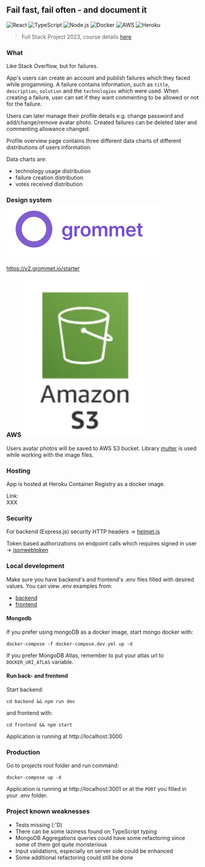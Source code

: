 ## Fail fast, fail often - and document it

![React](https://img.shields.io/badge/-React-000?&logo=React)
![TypeScript](https://img.shields.io/badge/-TypeScript-000?&logo=TypeScript)
![Node.js](https://img.shields.io/badge/-Node.js-000?&logo=node.js)
![Docker](https://img.shields.io/badge/-Docker-000?&logo=Docker)
![AWS](https://img.shields.io/badge/-AWS-000?&logo=Amazon-AWS&logoColor=F90)
![Heroku](https://img.shields.io/badge/-Heroku-000?&logo=Heroku)

> Full Stack Project 2023, course details [here](https://github.com/fullstack-hy2020/misc/blob/master/harjoitustyo.md)

### What

Like Stack Overflow, but for failures.

App's users can create an account and publish failures which they faced while progamming. A failure contains information, such as `title`, `description`, `solution` and the `technologies` which were used. When creating a failure, user can set if they want commenting to be allowed or not for the failure.

Users can later manage their profile details e.g. change password and add/change/remove avatar photo. Created failures can be deleted later and commenting allowance changed.

Profile overview page contains three different data charts of different distributions of users information. 

Data charts are:
- technology usage distribution
- failure creation distribution
- votes received distribution


### Design system <img src="https://github.com/eherra/failoverflow/blob/main/docs/images/grommet.png"> 

https://v2.grommet.io/starter


### AWS <img src="https://github.com/eherra/failoverflow/blob/main/docs/images/awsS3.png"> 

Users avatar photos will be saved to AWS S3 bucket. Library [multer](https://www.npmjs.com/package/multer) is used while working with the image files.

### Hosting
App is hosted at Heroku Container Registry as a docker image. 

Link: \
XXX

### Security
For backend (Express.js) security HTTP headers -> [helmet.js](https://helmetjs.github.io/)

Token based authorizations on endpoint calls which requires signed in user  -> [jsonwebtoken](https://github.com/auth0/node-jsonwebtoken)

### Local development

Make sure you have backend's and frontend's .env files filled with desired values. You can view .env examples from:
- [backend](https://github.com/eherra/failOverflow/blob/main/backend/.env.example)
- [frontend](https://github.com/eherra/failOverflow/blob/main/frontend/.env.example)

#### Mongodb

If you prefer using mongoDB as a docker image, start mongo docker with:

```
docker-compose -f docker-compose.dev.yml up -d
``` 

If you prefer MongoDB Atlas, remember to put your atlas url to `DOCKER_URI_ATLAS` variable.

#### Run back- and frontend

Start backend:
```
cd backend && npm run dev
``` 

and frontend with:

```
cd frontend && npm start
``` 

Application is running at http://localhost:3000

### Production
Go to projects root folder and run command:

```
docker-compose up -d
```  

Application is running at http://localhost:3001 or at the `PORT` you filled in your .env folder.

### Project known weaknesses

- Tests missing (:'D)
- There can be some laziness found on TypeScript typing
- MongoDB Aggregations queries could have some refactoring since some of them got quite monsterious
- Input validations, especially on server side could be enhanced
- Some additional refactoring could still be done
